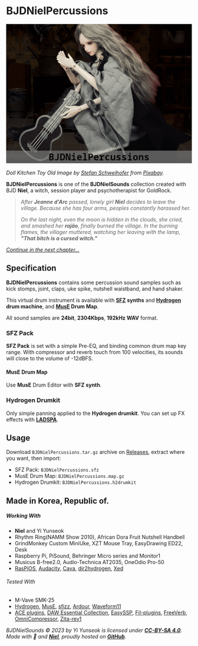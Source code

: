 # BJDNielPercussions

![BJDNielPercussions](../images/BJDNielPercussions.png)

_Doll Kitchen Toy Old Image by [Stefan Schweihofer](https://pixabay.com/users/stux-12364/?utm_source=link-attribution&amp;utm_medium=referral&amp;utm_campaign=image&amp;utm_content=546613) from [Pixabay](https://pixabay.com//?utm_source=link-attribution&amp;utm_medium=referral&amp;utm_campaign=image&amp;utm_content=546613)._

**BJDNielPercussions** is one of the **BJDNielSounds** collection created with BJD **Niel**, a witch, session player and psychotherapist for GoldRock.

>_After **Jeanne d'Arc** passed, lonely girl **Niel** decides to leave the village. Because she has four arms, peoples constantly harassed her._
> 
>_On the last night, even the moon is hidden in the clouds, she cried, and smashed her **rajão**, finally burned the village. In the burning flames, the villager muttered, watching her leaving with the lamp, **"That bitch is a cursed witch."**_

_[Continue in the next chapter...](../BJDNielGorgon)_

## Specification

**BJDNielPercussions** contains some percussion sound samples such as kick stomps, joint, claps, uke spike, nutshell waistband, and hand shaker.

This virtual drum instrument is available with **[SFZ](https://sfzformat.com/) synths** and **[Hydrogen](http://hydrogen-music.org/) drum machine**, and **[MusE](https://muse-sequencer.github.io/) Drum Map**.

All sound samples are **24bit**, **2304Kbps**, **192kHz WAV** format.

### SFZ Pack

**SFZ Pack** is set with a simple Pre-EQ, and binding common drum map key range. With compressor and reverb touch from 100 velocities, its sounds will close to the volume of -12dBFS.

#### MusE Drum Map

Use **MusE** Drum Editor with **SFZ synth**.

### Hydrogen Drumkit

Only simple panning applied to the **Hydrogen drumkit**. You can set up FX effects with **[LADSPA](http://ladspa.org/)**.

## Usage

Download `BJDNielPercussions.tar.gz` archive on [Releases](https://github.com/YGGDRASIL-STUDIO/BJDNielSounds/releases/tag/v1.0.0), extract where you want, then import:

- SFZ Pack: `BJDNielPercussions.sfz`
- MusE Drum Map: `BJDNielPercussions.map.gz`
- Hydrogen Drumkit: `BJDNielPercussions.h2drumkit`

## Made in Korea, Republic of.

##### Working With

- **Niel** and Yi Yunseok
- Rhythm Ring(NAMM Show 2010), African Dora Fruit Nutshell Handbell
- GrindMonkey Custom MiniUke, XZT Mouse Tray, EasyDrawing ED22, Desk
- Raspberry Pi, PiSound, Behringer Micro series and Monitor1
- Musicus B-free2.0, Audio-Technica AT2035, OneOdio Pro-50
- [RasPiOS](https://www.raspberrypi.com/software/), [Audacity](https://www.audacityteam.org/), [Cava](https://github.com/karlstav/cava), [dir2hydrogen](https://github.com/freqrush/dir2hydrogen), [Xed](https://github.com/linuxmint/xed)

###### Tested With

- M-Vave SMK-25
- [Hydrogen](http://hydrogen-music.org/), [MusE](https://muse-sequencer.github.io/), [sfizz](https://sfz.tools/sfizz/), [Ardour](https://ardour.org/), [Waveform11](https://www.tracktion.com/products/waveform-pro)
- [ACE plugins](https://manual.ardour.org/plugins-filters/), [DAW Essential Collection](https://www.tracktion.com/products/daw-essentials-collection), [EasySSP](https://au.tomatl.org/), [Fil-plugins](https://directory.fsf.org/wiki/FIL-Plugins), [FreeVerb](https://ccrma.stanford.edu/~jos/pasp/Freeverb.html), [OmniCompressor](https://plugins.iem.at/), [Zita-rev1](https://github.com/PelleJuul/zita-rev1)

_BJDNielSounds ©️ 2023 by Yi Yunseok is licensed under **[CC-BY-SA 4.0](https://creativecommons.org/licenses/by-sa/4.0/)**. Made with 💝 and **[Niel](https://s.click.aliexpress.com/e/_oDj63f7)**, proudly hosted on **[GitHub](https://github.com/)**._

